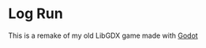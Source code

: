 # Log Run
This is a remake of my old LibGDX game made with [Godot](https://github.com/godotengine/godot)
